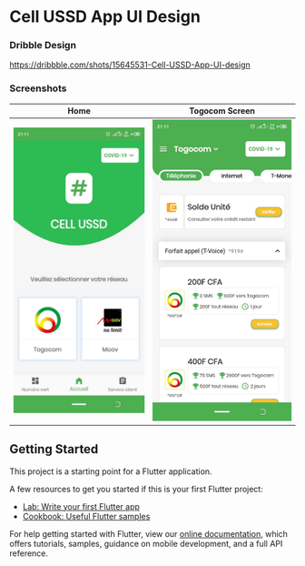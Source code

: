 # Cell USSD App UI Design

### Dribble Design
https://dribbble.com/shots/15645531-Cell-USSD-App-UI-design

### Screenshots

| Home        | Togocom Screen
| ------------- |:-------------:|
| <img src="screenshoots/home.jpg" /> | <img src="screenshoots/togocom-screen.jpg" /> |

## Getting Started

This project is a starting point for a Flutter application.

A few resources to get you started if this is your first Flutter project:

- [Lab: Write your first Flutter app](https://flutter.dev/docs/get-started/codelab)
- [Cookbook: Useful Flutter samples](https://flutter.dev/docs/cookbook)

For help getting started with Flutter, view our
[online documentation](https://flutter.dev/docs), which offers tutorials,
samples, guidance on mobile development, and a full API reference.
